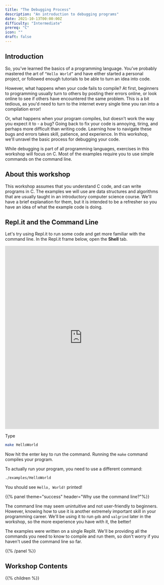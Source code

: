 ```yaml
---
title: "The Debugging Process"
description: "An introduction to debugging programs"
date: 2021-10-13T00:00:00Z
difficulty: "Intermediate"
prereq: "C"
icon: ""
draft: false
---
```


## Introduction

So, you’ve learned the basics of a programming language. You’ve probably mastered the art of `“Hello World”` and have either started a personal project, or followed enough tutorials to be able to turn an idea into code.

However, what happens when your code fails to compile? At first, beginners to programming usually turn to others by posting their errors online, or look online to see if others have encountered the same problem. This is a bit tedious, as you'd need to turn to the internet every single time you ran into a compilation error!

Or, what happens when your program compiles, but doesn't work the way you expect it to - a bug? Going back to fix your code is annoying, tiring, and perhaps more difficult than writing code. Learning how to navigate these bugs and errors takes skill, patience, and experience. In this workshop, we'll unravel the basic process for debugging your code.

While debugging is part of all programming languages, exercises in this workshop will focus on C. Most of the examples require you to use simple commands on the command line.

## About this workshop

This workshop assumes that you understand C code, and can write programs in C. The examples we will use are data structures and algorithms that are usually taught in an introductory computer science course. We'll have a brief explanation for them, but it is intended to be a refresher so you have an idea of what the example code is doing.

## Repl.it and the Command Line

Let's try using Repl.it to run some code and get more familiar with the command line. In the Repl.it frame below, open the **Shell** tab.

<iframe height="600px" width="100%" src="https://replit.com/@nuevofoundation/Debugging-Samples-C#HelloWorld.c" scrolling="no" frameborder="no" allowtransparency="true" allowfullscreen="true" sandbox="allow-forms allow-pointer-lock allow-popups allow-same-origin allow-scripts allow-modals"></iframe>

Type 

```bash
make HelloWorld
```

Now hit the enter key to run the command. Running the `make` command compiles your program.

To actually run your program, you need to use a different command:
```bash
./examples/HelloWorld
```

You should see `Hello, World!` printed!

{{% panel theme="success" header="Why use the command line?"%}}

The command line may seem unintuitive and not user-friendly to beginners. However, knowing how to use it is another extremely important skill in your programming career. We'll be using it to run `gdb` and `valgrind` later in the workshop, so the more experience you have with it, the better!

The examples were written on a single Replit. We'll be providing all the commands you need to know to compile and run them, so don't worry if you haven't used the command line so far. 

{{% /panel %}}

## Workshop Contents

{{% children %}}


